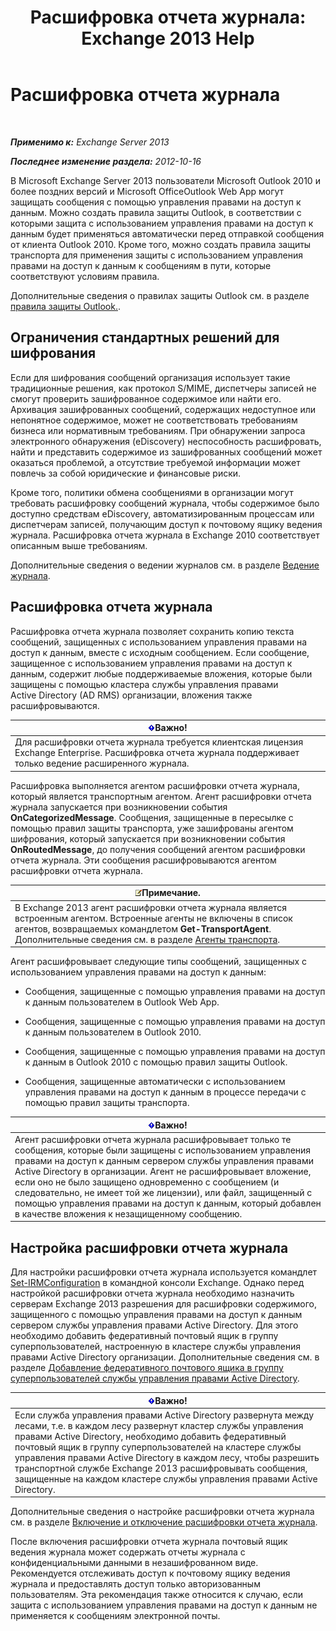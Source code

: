 ﻿---
title: 'Расшифровка отчета журнала: Exchange 2013 Help'
TOCTitle: Расшифровка отчета журнала
ms:assetid: c063e2bd-2444-480d-8b35-73f31064a31b
ms:mtpsurl: https://technet.microsoft.com/ru-ru/library/Dd876936(v=EXCHG.150)
ms:contentKeyID: 50489025
ms.date: 05/22/2018
mtps_version: v=EXCHG.150
ms.translationtype: MT
---

# Расшифровка отчета журнала

 

_**Применимо к:** Exchange Server 2013_

_**Последнее изменение раздела:** 2012-10-16_

В Microsoft Exchange Server 2013 пользователи Microsoft Outlook 2010 и более поздних версий и Microsoft OfficeOutlook Web App могут защищать сообщения с помощью управления правами на доступ к данным. Можно создать правила защиты Outlook, в соответствии с которыми защита с использованием управления правами на доступ к данным будет применяться автоматически перед отправкой сообщения от клиента Outlook 2010. Кроме того, можно создать правила защиты транспорта для применения защиты с использованием управления правами на доступ к данным к сообщениям в пути, которые соответствуют условиям правила.

Дополнительные сведения о правилах защиты Outlook см. в разделе [правила защиты Outlook.](outlook-protection-rules-exchange-2013-help.md).

## Ограничения стандартных решений для шифрования

Если для шифрования сообщений организация использует такие традиционные решения, как протокол S/MIME, диспетчеры записей не смогут проверить зашифрованное содержимое или найти его. Архивация зашифрованных сообщений, содержащих недоступное или непонятное содержимое, может не соответствовать требованиям бизнеса или нормативным требованиям. При обнаружении запроса электронного обнаружения (eDiscovery) неспособность расшифровать, найти и представить содержимое из зашифрованных сообщений может оказаться проблемой, а отсутствие требуемой информации может повлечь за собой юридические и финансовые риски.

Кроме того, политики обмена сообщениями в организации могут требовать расшифровку сообщений журнала, чтобы содержимое было доступно средствам eDiscovery, автоматизированным процессам или диспетчерам записей, получающим доступ к почтовому ящику ведения журнала. Расшифровка отчета журнала в Exchange 2010 соответствует описанным выше требованиям.

Дополнительные сведения о ведении журналов см. в разделе [Ведение журнала](journaling-exchange-2013-help.md).

## Расшифровка отчета журнала

Расшифровка отчета журнала позволяет сохранить копию текста сообщений, защищенных с использованием управления правами на доступ к данным, вместе с исходным сообщением. Если сообщение, защищенное с использованием управления правами на доступ к данным, содержит любые поддерживаемые вложения, которые были защищены с помощью кластера службы управления правами Active Directory (AD RMS) организации, вложения также расшифровываются.

<table>
<thead>
<tr class="header">
<th><img src="images/Dd876857.important(EXCHG.150).gif" title="Важно" alt="Важно" />Важно!</th>
</tr>
</thead>
<tbody>
<tr class="odd">
<td>Для расшифровки отчета журнала требуется клиентская лицензия Exchange Enterprise. Расшифровка отчета журнала поддерживает только ведение расширенного журнала.</td>
</tr>
</tbody>
</table>


Расшифровка выполняется агентом расшифровки отчета журнала, который является транспортным агентом. Агент расшифровки отчета журнала запускается при возникновении события **OnCategorizedMessage**. Сообщения, защищенные в пересылке с помощью правил защиты транспорта, уже зашифрованы агентом шифрования, который запускается при возникновении события **OnRoutedMessage**, до получения сообщений агентом расшифровки отчета журнала. Эти сообщения расшифровываются агентом расшифровки отчета журнала.

<table>
<thead>
<tr class="header">
<th><img src="images/JJ126620.note(EXCHG.150).gif" title="Примечание" alt="Примечание" />Примечание.</th>
</tr>
</thead>
<tbody>
<tr class="odd">
<td>В Exchange 2013 агент расшифровки отчета журнала является встроенным агентом. Встроенные агенты не включены в список агентов, возвращаемых командлетом <strong>Get-TransportAgent</strong>. Дополнительные сведения см. в разделе <a href="transport-agents-exchange-2013-help.md">Агенты транспорта</a>.</td>
</tr>
</tbody>
</table>


Агент расшифровывает следующие типы сообщений, защищенных с использованием управления правами на доступ к данным:

  - Сообщения, защищенные с помощью управления правами на доступ к данным пользователем в Outlook Web App.

  - Сообщения, защищенные с помощью управления правами на доступ к данным пользователем в Outlook 2010.

  - Сообщения, защищенные с помощью управления правами на доступ к данным в Outlook 2010 с помощью правил защиты Outlook.

  - Сообщения, защищенные автоматически с использованием управления правами на доступ к данным в процессе передачи с помощью правил защиты транспорта.

<table>
<thead>
<tr class="header">
<th><img src="images/Dd876857.important(EXCHG.150).gif" title="Важно" alt="Важно" />Важно!</th>
</tr>
</thead>
<tbody>
<tr class="odd">
<td>Агент расшифровки отчета журнала расшифровывает только те сообщения, которые были защищены с использованием управления правами на доступ к данным сервером службы управления правами Active Directory в организации. Агент не расшифровывает вложение, если оно не было защищено одновременно с сообщением (и следовательно, не имеет той же лицензии), или файл, защищенный с помощью управления правами на доступ к данным, который добавлен в качестве вложения к незащищенному сообщению.</td>
</tr>
</tbody>
</table>


## Настройка расшифровки отчета журнала

Для настройки расшифровки отчета журнала используется командлет [Set-IRMConfiguration](https://technet.microsoft.com/ru-ru/library/dd979792\(v=exchg.150\)) в командной консоли Exchange. Однако перед настройкой расшифровки отчета журнала необходимо назначить серверам Exchange 2013 разрешения для расшифровки содержимого, защищенного с помощью управления правами на доступ к данным сервером службы управления правами Active Directory. Для этого необходимо добавить федеративный почтовый ящик в группу суперпользователей, настроенную в кластере службы управления правами Active Directory организации. Дополнительные сведения см. в разделе [Добавление федеративного почтового ящика в группу суперпользователей службы управления правами Active Directory](add-the-federation-mailbox-to-the-ad-rms-super-users-group-exchange-2013-help.md).

<table>
<thead>
<tr class="header">
<th><img src="images/Dd876857.important(EXCHG.150).gif" title="Важно" alt="Важно" />Важно!</th>
</tr>
</thead>
<tbody>
<tr class="odd">
<td>Если служба управления правами Active Directory развернута между лесами, т.е. в каждом лесу развернут кластер службы управления правами Active Directory, необходимо добавить федеративный почтовый ящик в группу суперпользователей на кластере службы управления правами Active Directory в каждом лесу, чтобы разрешить транспортной службе Exchange 2013 расшифровывать сообщения, защищенные на каждом кластере службы управления правами Active Directory.</td>
</tr>
</tbody>
</table>


Дополнительные сведения о настройке расшифровки отчета журнала см. в разделе [Включение и отключение расшифровки отчета журнала](enable-or-disable-journal-report-decryption-exchange-2013-help.md).

После включения расшифровки отчета журнала почтовый ящик ведения журнала может содержать отчеты журнала с конфиденциальными данными в незашифрованном виде. Рекомендуется отслеживать доступ к почтовому ящику ведения журнала и предоставлять доступ только авторизованным пользователям. Эта рекомендация также относится к случаю, если защита с использованием управления правами на доступ к данным не применяется к сообщениям электронной почты.

